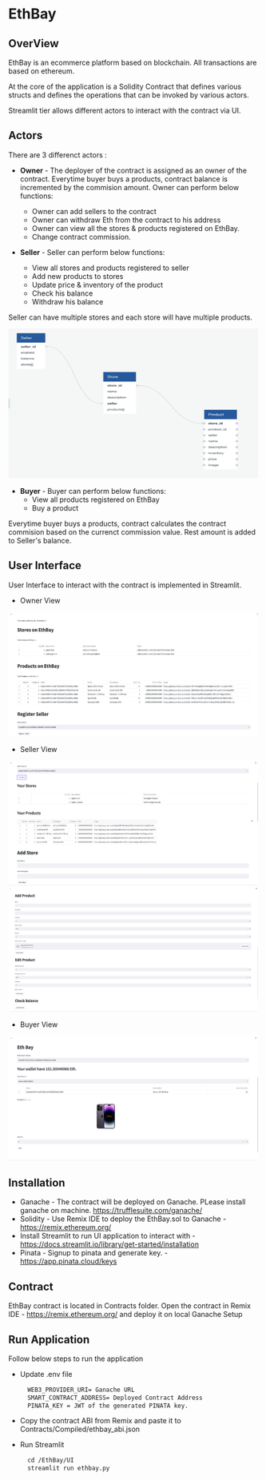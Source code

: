 # EthBay

## OverView

EthBay is an ecommerce platform based on blockchain. All transactions are based on ethereum.

At the core of the application is a Solidity Contract that defines various structs and defines the operations that can be invoked by various actors.

Streamlit tier allows different actors to interact with the contract via UI.

## Actors
There are 3 differenct actors : 
* **Owner** - The deployer of the contract is assigned as an owner of the contract. Everytime buyer buys a products, contract balance is incremented by the commision amount. Owner can perform below functions:
    * Owner can add sellers to the contract
    * Owner can withdraw Eth from the contract to his address
    * Owner can view all the stores & products registered on EthBay.
    * Change contract commission.


* **Seller** - Seller can perform below functions:
    * View all stores and products registered to seller
    * Add new products to stores
    * Update price & inventory of the product
    * Check his balance
    * Withdraw his balance


Seller can have multiple stores and each store will have multiple products.

<img src="./Images/Model.png" height="300" width="500" />


* **Buyer** - Buyer can perform below functions:
    * View all products registered on EthBay
    * Buy a product

Everytime buyer buys a products, contract calculates the contract commision based on the currenct commission value. Rest amount is added to Seller's balance.

## User Interface

User Interface to interact with the contract is implemented in Streamlit.

* Owner View

<img src="./Images/Owner.png" height="250" width="500" />

* Seller View

<img src="./Images/Seller1.png" height="250" width="500" />

<img src="./Images/Seller2.png" height="250" width="500" />

* Buyer View

<img src="./Images/Buyer.png" height="250" width="500" />


## Installation
* Ganache - The contract will be deployed on Ganache. PLease install ganache on machine. https://trufflesuite.com/ganache/
* Solidity - Use Remix IDE to deploy the EthBay.sol to Ganache - https://remix.ethereum.org/
* Install Streamlit to run UI application to interact with - https://docs.streamlit.io/library/get-started/installation
* Pinata - Signup to pinata and generate key. - https://app.pinata.cloud/keys

## Contract
EthBay contract is located in Contracts folder. Open the contract in Remix IDE - https://remix.ethereum.org/
and deploy it on local Ganache Setup

## Run Application

Follow below steps to run the application

* Update .env file 

        WEB3_PROVIDER_URI= Ganache URL
        SMART_CONTRACT_ADDRESS= Deployed Contract Address
        PINATA_KEY = JWT of the generated PINATA key.

* Copy the contract ABI from Remix and paste it to Contracts/Compiled/ethbay_abi.json

* Run Streamlit

        cd /EthBay/UI
        streamlit run ethbay.py
